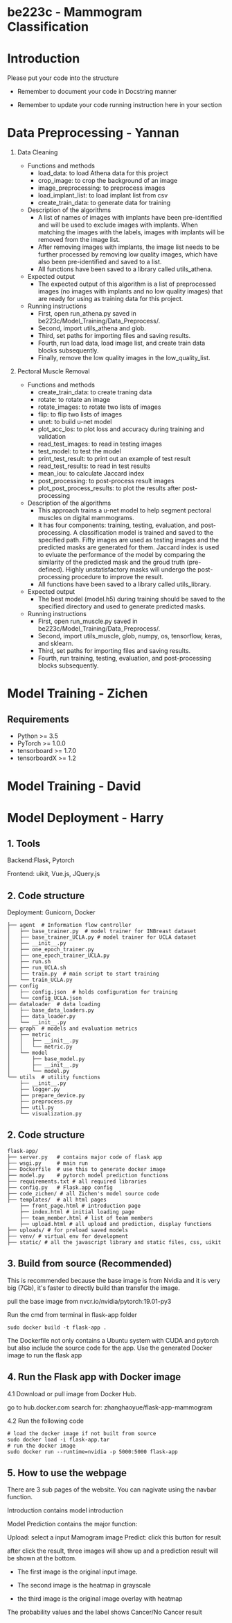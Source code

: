 # be223c - Mammogram Classification


# Introduction

Please put your code into the structure

* Remember to document your code in Docstring manner

* Remember to update your code running instruction here in your section


# Data Preprocessing - Yannan

1. Data Cleaning
	- Functions and methods
		- load_data: to load Athena data for this project
		- crop_image: to crop the background of an image
		- image_preprocessing: to preprocess images
		- load_implant_list: to load implant list from csv
		- create_train_data: to generate data for training
	- Description of the algorithms
		- A list of names of images with implants have been pre-identified and will be used to exclude images with implants. When matching the images with the labels, images with implants will be removed from the image list.
		- After removing images with implants, the image list needs to be further processed by removing low quality images, which have also been pre-identified and saved to a list. 
		- All functions have been saved to a library called utils_athena. 
	- Expected output
		- The expected output of this algorithm is a list of preprocessed images (no images with implants and no low quality images) that are ready for using as training data for this project. 
	- Running instructions
		- First, open run_athena.py saved in be223c/Model_Training/Data_Preprocess/. 
		- Second, import utils_athena and glob.
		- Third, set paths for importing files and saving results.
		- Fourth, run load data, load image list, and create train data blocks subsequently.
		- Finally, remove the low quality images in the low_quality_list.

2. Pectoral Muscle Removal
	- Functions and methods
		- create_train_data: to create traning data
		- rotate: to rotate an image
		- rotate_images: to rotate two lists of images
		- flip: to flip two lists of images
		- unet: to build u-net model
		- plot_acc_los: to plot loss and accuracy during training and validation
 		- read_test_images: to read in testing images
		- test_model: to test the model
		- print_test_result: to print out an example of test result
		- read_test_results: to read in test results	
		- mean_iou: to calculate Jaccard index
		- post_processing: to post-process result images
		- plot_post_process_results: to plot the results after post-processing
	- Description of the algorithms
		- This approach trains a u-net model to help segment pectoral muscles on digital mammograms.
		- It has four components: training, testing, evaluation, and post-processing. A classification model is trained and saved to the specified path. Fifty images are used as testing images and the predicted masks are generated for them. Jaccard index is used to evluate the performance of the model by comparing the similarity of the predicted mask and the groud truth (pre-defined). Highly unstatisfactory masks will undergo the post-processing procedure to improve the result. 
		- All functions have been saved to a library called utils_library. 
	- Expected output
		- The best model (model.h5) during training should be saved to the specified directory and used to generate predicted masks. 
	- Running instructions
		- First, open run_muscle.py saved in be223c/Model_Training/Data_Preprocess/. 
		- Second, import utils_muscle, glob, numpy, os, tensorflow, keras, and sklearn.
		- Third, set paths for importing files and saving results.
		- Fourth, run training, testing, evaluation, and post-processing blocks subsequently.

# Model Training - Zichen

## Requirements
* Python >= 3.5
* PyTorch >= 1.0.0
* tensorboard >= 1.7.0
* tensorboardX >= 1.2


# Model Training - David


# Model Deployment - Harry

## 1. Tools
   Backend:Flask, Pytorch
   
   Frontend: uikit, Vue.js, JQuery.js
  
## 2. Code structure
   Deployment: Gunicorn, Docker

    ├── agent  # Information flow controller
    │   ├── base_trainer.py  # model trainer for INBreast dataset
    │   ├── base_trainer_UCLA.py # model trainer for UCLA dataset
    │   ├── __init__.py
    │   ├── one_epoch_trainer.py
    │   ├── one_epoch_trainer_UCLA.py
    │   ├── run.sh 
    │   ├── run_UCLA.sh
    │   ├── train.py  # main script to start training
    │   └── train_UCLA.py
    ├── config
    │   ├── config.json  # holds configuration for training
    │   └── config_UCLA.json
    ├── dataloader  # data loading
    │   ├── base_data_loaders.py
    │   ├── data_loader.py
    │   └── __init__.py
    ├── graph  # models and evaluation metrics
    │   ├── metric
    │   │   ├── __init__.py
    │   │   └── metric.py
    │   └── model
    │       ├── base_model.py
    │       ├── __init__.py
    │       └── model.py
    └── utils  # utility functions
        ├── __init__.py
        ├── logger.py
        ├── prepare_device.py
        ├── preprocess.py
        ├── util.py
        └── visualization.py


## 2. Code structure
   ```
   flask-app/
   ├── server.py   # contains major code of flask app
   ├── wsgi.py     # main run
   ├── Dockerfile  # use this to generate docker image
   ├── model.py    # pytorch model prediction functions
   ├── requirements.txt # all required libraries
   ├── config.py   # Flask.app config
   ├── code_zichen/ # all Zichen's model source code
   ├── templates/  # all html pages
       ├── front_page.html # introduction page
       ├── index.html # initial loading page
       ├── team_member.html # list of team members
       ├── upload.html # all upload and prediction, display functions
   ├── uploads/ # for preload saved models
   ├── venv/ # virtual env for development
   ├── static/ # all the javascript library and static files, css, uikit
   
   ```
   
## 3. Build from source (Recommended)

This is recommended because the base image is from Nvidia
and it is very big (7Gb), it's faster to directly build
than transfer the image.

pull the base image from nvcr.io/nvidia/pytorch:19.01-py3

Run the cmd from terminal in flask-app folder
    
    sudo docker build -t flask-app .
    
The Dockerfile not only contains a Ubuntu system with CUDA and pytorch but also
include the source code for the app.
Use the generated Docker image to run the flask app

## 4. Run the Flask app with Docker image

4.1 Download or pull image from Docker Hub.

go to hub.docker.com
search for: zhanghaoyue/flask-app-mammogram


4.2 Run the following code
    
    # load the docker image if not built from source
    sudo docker load -i flask-app.tar
    # run the docker image
    sudo docker run --runtime=nvidia -p 5000:5000 flask-app


## 5. How to use the webpage

There are 3 sub pages of the website. You can nagivate 
using the navbar function.

Introduction contains model introduction

Model Prediction contains the major function:

Upload: select a input Mamogram image
Predict: click this button for result

after click the result, three images will show up and a 
prediction result will be shown at the bottom.

- The first image is the original input image.

- The second image is the heatmap in grayscale

- the third image is the original image overlay with heatmap

The probability values and the label shows Cancer/No Cancer result

    